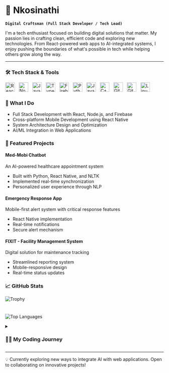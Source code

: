 # 🚀 Nkosinathi
**`Digital Craftsman (Full Stack Developer / Tech Lead)`**

I'm a tech enthusiast focused on building digital solutions that matter. My passion lies in crafting clean, efficient code and exploring new technologies. From React-powered web apps to AI-integrated systems, I enjoy pushing the boundaries of what's possible in tech while helping others grow along the way.

---
### 🛠️ Tech Stack & Tools

<img align="left" alt="React" width="30px" style="padding-right:10px;" src="https://cdn.jsdelivr.net/gh/devicons/devicon/icons/react/react-original.svg" />
<img align="left" alt="NodeJS" width="30px" style="padding-right:10px;" src="https://cdn.jsdelivr.net/gh/devicons/devicon/icons/nodejs/nodejs-original.svg" />
<img align="left" alt="JavaScript" width="30px" style="padding-right:10px;" src="https://cdn.jsdelivr.net/gh/devicons/devicon/icons/javascript/javascript-plain.svg" />
<img align="left" alt="TypeScript" width="30px" style="padding-right:10px;" src="https://cdn.jsdelivr.net/gh/devicons/devicon/icons/typescript/typescript-plain.svg" />
<img align="left" alt="Firebase" width="30px" style="padding-right:10px;" src="https://cdn.jsdelivr.net/gh/devicons/devicon@latest/icons/firebase/firebase-original.svg" />
<img align="left" alt="Python" width="30px" style="padding-right:10px;" src="https://cdn.jsdelivr.net/gh/devicons/devicon/icons/python/python-plain.svg" />
<img align="left" alt="Java" width="30px" style="padding-right:10px;" src="https://cdn.jsdelivr.net/gh/devicons/devicon/icons/java/java-original.svg"/>
<img align="left" alt="C++" width="30px" style="padding-right:10px;" src="https://cdn.jsdelivr.net/gh/devicons/devicon@latest/icons/cplusplus/cplusplus-original.svg"/>
<img align="left" alt="Git" width="30px" style="padding-right:10px;" src="https://cdn.jsdelivr.net/gh/devicons/devicon/icons/git/git-original.svg" />
<img align="left" alt="GitHub" width="30px" style="padding-right:10px;" src="https://cdn.jsdelivr.net/gh/devicons/devicon/icons/github/github-original.svg" />
<img align="left" alt="Linux" width="30px" style="padding-right:10px;" src="https://cdn.jsdelivr.net/gh/devicons/devicon/icons/linux/linux-original.svg" />
<br />

#

### 🎯 What I Do
- Full Stack Development with React, Node.js, and Firebase
- Cross-platform Mobile Development using React Native
- System Architecture Design and Optimization
- AI/ML Integration in Web Applications

### 🌟 Featured Projects

#### Med-Mobi Chatbot
An AI-powered healthcare appointment system
- Built with Python, React Native, and NLTK
- Implemented real-time synchronization
- Personalized user experience through NLP

#### Emergency Response App
Mobile-first alert system with critical response features
- React Native implementation
- Real-time notifications
- Secure alert mechanism

#### FIXIT - Facility Management System
Digital solution for maintenance tracking
- Streamlined reporting system
- Mobile-responsive design
- Real-time status updates

### 📈 GitHub Stats

![Trophy](https://github-profile-trophy.vercel.app/?username=TDEEZYpro&title=Commits,Experience,Repositories)
#
![Top Languages](https://github-readme-stats.vercel.app/api/top-langs/?username=TDEEZYpro&layout=compact&langs_count=8)

<details>
 <summary><h3>👨‍💻 My Coding Journey</h3></summary>
I started my coding journey with a curiosity to understand how things work under the hood. What began as simple html writing evolved into a passion for creating robust, scalable applications. Today, I focus on building solutions that make a difference, always learning and exploring new technologies along the way.
</details>

---

💡 Currently exploring new ways to integrate AI with web applications. Open to collaborating on innovative projects!
